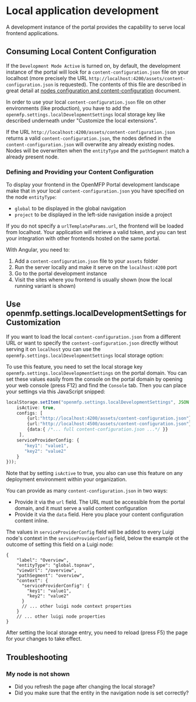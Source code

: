 # Local application development

A development instance of the portal provides the capability to serve local frontend applications.


## Consuming Local Content Configuration

If the `Development Mode Active` is turned on, by default, the development instance of the portal will look for a `content-configuration.json` 
file on your localhost (more precisely the URL `http://localhost:4200/assets/content-configuration.json` is requested).
The contents of this file are described in great detail at [nodes configuration and content-configuration](readme-nodes-configuration.md) document.
 
In order to use your local `content-configuration.json` file on other environments (like production), you have to add the `openmfp.settings.localDevelopmentSettings` 
local storage key like described underneath under "Customize the local extensions".

If the URL `http://localhost:4200/assets/content-configuration.json` returns a valid `content-configuration.json`, the nodes defined in the `content-configuration.json` will overwrite any already existing nodes.
Nodes will be overwritten when the `entityType` and the `pathSegment` match a already present node.

### Defining and Providing your Content Configuration

To display your frontend in the OpenMFP Portal development landscape make that in your local `content-configuration.json` you have specified on the node `entityType`:

- `global` to be displayed in the global navigation
- `project` to be displayed in the left-side navigation inside a project

If you do not specify a `urlTemplateParams.url`, the frontend will be loaded from localhost.
Your application will retrieve a valid token, and you can test your integration with other frontends hosted on the same portal.

With Angular, you need to:

1. Add a `content-configuration.json` file to your `assets` folder
2. Run the server locally and make it serve on the `localhost:4200` port
3. Go to the portal development instance
4. Visit the sites where you frontend is usually shown (now the local running variant is shown)

## Use openmfp.settings.localDevelopmentSettings for Customization

If you want to load the local `content-configuration.json` from a different URL or want to specify the `content-configuration.json` directly without serving it on `localhost` you can use the `openmfp.settings.localDevelopmentSettings` local storage option:

To use this feature, you need to set the local storage key `openmfp.settings.localDevelopmentSettings` on the portal domain.
You can set these values easily from the console on the portal domain by opening your web console (press F12) and find the `Console` tab.
Then you can place your settings via this JavaScript snipped:

```ts
localStorage.setItem("openmfp.settings.localDevelopmentSettings", JSON.stringify({
    isActive: true,
    configs: [
        {url:"http://localhost:4200/assets/content-configuration.json"},
        {url:"http://localhost:4500/assets/content-configuration.json"},
        {data:{ /*... full content-configuration.json ...*/ }}
     ],
    serviceProviderConfig: {
       "key1": "value1",
       "key2": "value2"
    }
}));
```

Note that by setting `isActive` to true, you also can use this feature on any deployment environment within your organization.

You can provide as many `content-configuration.json` in two ways:
* Provide it via the `url` field. The URL must be accessible from the portal domain, and it must serve a valid content configuration
* Provide it via the `data` field. Here you place your content configuration content inline.


The values in `serviceProviderConfig` field will be added to every Luigi node's context in the `serviceProviderConfig` field, 
below the example ot the outcome of setting this field on a Luigi node:

```
{
    "label": "Overview",
    "entityType": "global.topnav",
    "viewUrl": "/overview",
    "pathSegment": "overview",
    "context": {
      "serviceProviderConfig": {
        "key1": "value1",
        "key2": "value2"
      }
      // ... other luigi node context properties
    } 
    // ... other luigi node properties
}

```


After setting the local storage entry, you need to reload (press F5) the page for your changes to take effect.

## Troubleshooting

### My node is not shown

* Did you refresh the page after changing the local storage?
* Did you make sure that the entity in the navigation node is set correctly? 
